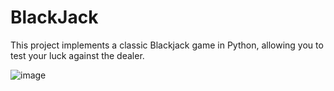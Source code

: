 # BlackJack

This project implements a classic Blackjack game in Python, allowing you to test your luck against the dealer.

![image](https://github.com/MadGcodes/BlackJack/assets/143804186/2c133304-ddbb-401e-8922-c9050fc2b705)
